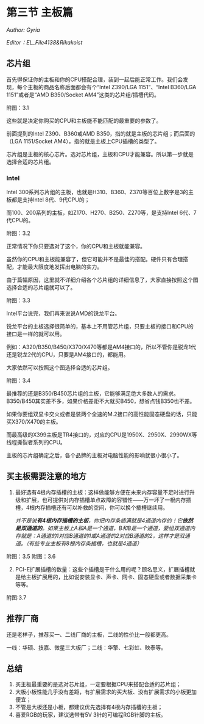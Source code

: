 # 第三节 主板篇

*Author: Gyria*

*Editor：EL_File4138&Rikakoist*

## 芯片组

首先得保证你的主板和你的CPU搭配合理，装到一起后能正常工作。我们会发现，每个主板的商品名称后面都会有个“Intel Z390/LGA 1151”、“Intel B360/LGA 1151”或者是“AMD B350/Socket AM4”这类的芯片组/插槽代码。

附图：3.1

这些就是决定你购买的CPU和主板能不能匹配的最重要的参数了。

前面提到的Intel Z390、B360或AMD B350，指的就是主板的芯片组；而后面的（LGA 1151/Socket AM4），指的就是主板上CPU插槽的类型了。

芯片组是主板的核心芯片。选对芯片组，主板和CPU才能兼容。所以第一步就是选择合适的芯片组。

### Intel

Intel 300系列芯片组的主板，也就是H310、B360、Z370等百位上数字是3的主板都是支持Intel 8代、9代CPU的；

而100、200系列的主板，如Z170、H270、B250、Z270等，是支持Intel 6代、7代CPU的。

附图：3.2

正常情况下你只要选对了这个，你的CPU和主板就能兼容。

虽然你的CPU和主板能兼容了，但它可能并不是最佳的搭配。硬件只有合理搭配，才能最大限度地发挥出电脑的实力。

由于篇幅原因，这里就不详细介绍各个芯片组的详细信息了，大家直接按照这个图选择合适的芯片组就可以了。

附图：3.3

Intel平台说完，我们再来说说AMD的锐龙平台。

锐龙平台的主板选择很简单的，基本上不用管芯片组，只要主板的接口和CPU的接口是一样的就可以用。

例如：A320/B350/B450/X370/X470等都是AM4接口的，所以不管你是锐龙1代还是锐龙2代的CPU，只要是AM4接口的，都能用。

大家依然可以按照这个图选择合适的芯片组。

附图：3.4

最推荐的还是B350/B450芯片组的主板，它能够满足绝大多数人的需求。B350/B450其实差不多，如果价格差距不大就买B450，想省点钱B350也不差。

如果你要组双显卡交火或者是装两个全速的M.2接口的高性能固态硬盘的话，只能买X370/X470的主板。

而最高级的X399主板是TR4接口的，对应的CPU是1950X、2950X、2990WX等线程撕裂者系列的CPU。

主板的芯片组确定之后，各个品牌的主板对电脑性能的影响就很小很小了。

## 买主板需要注意的地方

1. 最好选有4根内存插槽的主板：这样做能够方便在未来内存容量不足时进行升级和扩展，也可提供对内存插槽单点故障的容错性——万一坏了一根内存插槽，4根内存插槽还有可以补救的空间，你可以换个插槽继续用。

    *并不是说**有4根内存插槽的主板**，你把内存条插满就是4通道内存的！它**依然是双通道的**。如果主板上A和A是一个通道，B和B是一个通道，要组双通道内存就是：A通道的1对应B通道的1或A通道的2对应B通道的2，这样才是双通道。（有些专业主板有8根内存条插槽，也就是4通道）*

附图：3.5   附图：3.6

2. PCI-E扩展插槽的数量：这些个插槽是干什么用的呢？顾名思义，扩展插槽就是给主板扩展用的，比如说安装显卡、声卡、网卡、固态硬盘或者数据采集卡等等。

附图:3.7

## 推荐厂商

还是老样子，推荐买一、二线厂商的主板，二线的性价比一般都更高。

一线：华硕、技嘉、微星三大板厂；二线：华擎、七彩虹、映泰等。

## 总结

1. 买主板最重要的是选对芯片组，一定要根据CPU来搭配合适的芯片组；
2. 大板小板性能几乎没有差距，有扩展需求的买大板、没有扩展需求的小板更加便宜；
3. 不管是大板还是小板，都建议优先选择有4根内存插槽的主板；
4. 喜爱RGB的玩家，建议选带有5V 3针的可编程RGB针脚的主板。